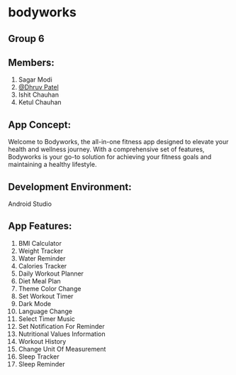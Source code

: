 # bodyworks

## Group 6

## Members:

1. Sagar Modi
2. [@Dhruv Patel](https://www.github.com/UnfortunetlyHuman)
3. Ishit Chauhan
4. Ketul Chauhan

## App Concept:

Welcome to Bodyworks, the all-in-one fitness app designed to elevate your health and wellness journey. With a comprehensive set of features, Bodyworks is your go-to solution for achieving your fitness goals and maintaining a healthy lifestyle.

## Development Environment:

Android Studio

## App Features:

1. BMI Calculator
2. Weight Tracker
3. Water Reminder
4. Calories Tracker
5. Daily Workout Planner
6. Diet Meal Plan
7. Theme Color Change
8. Set Workout Timer
9. Dark Mode
10. Language Change
11. Select Timer Music
12. Set Notification For Reminder
13. Nutritional Values Information
14. Workout History
15. Change Unit Of Measurement
16. Sleep Tracker
17. Sleep Reminder

